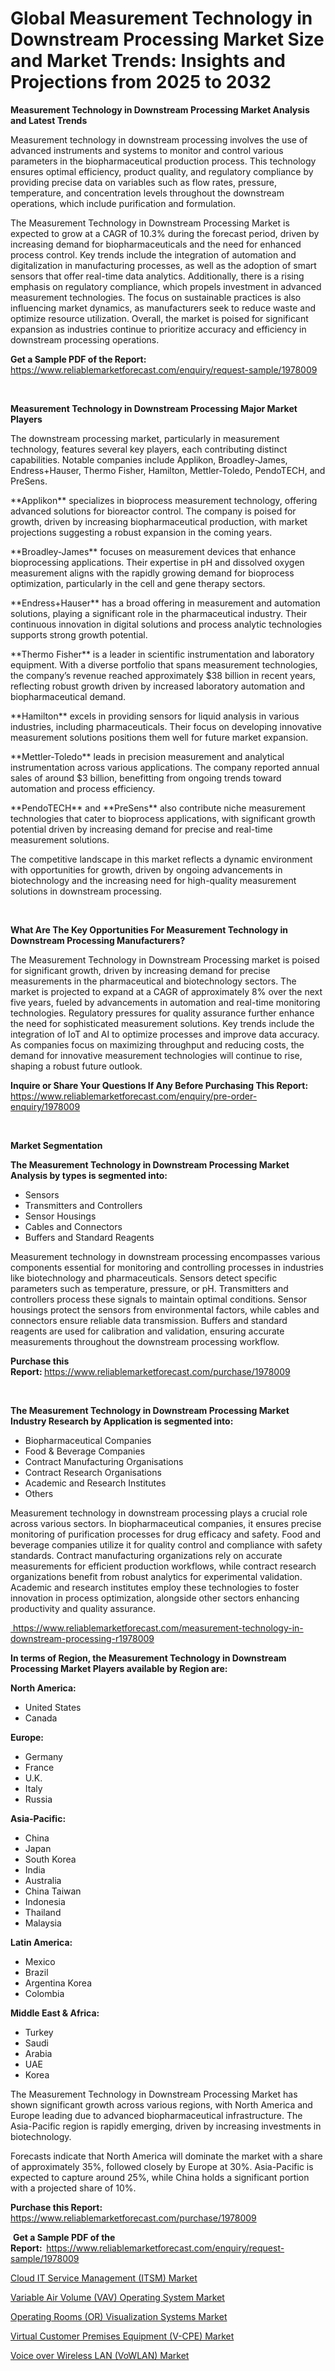 <p><h1>Global Measurement Technology in Downstream Processing Market Size and Market Trends: Insights and Projections from 2025 to 2032</h1></p><p><strong>Measurement Technology in Downstream Processing Market Analysis and Latest Trends</strong></p>
<p><p>Measurement technology in downstream processing involves the use of advanced instruments and systems to monitor and control various parameters in the biopharmaceutical production process. This technology ensures optimal efficiency, product quality, and regulatory compliance by providing precise data on variables such as flow rates, pressure, temperature, and concentration levels throughout the downstream operations, which include purification and formulation.</p><p>The Measurement Technology in Downstream Processing Market is expected to grow at a CAGR of 10.3% during the forecast period, driven by increasing demand for biopharmaceuticals and the need for enhanced process control. Key trends include the integration of automation and digitalization in manufacturing processes, as well as the adoption of smart sensors that offer real-time data analytics. Additionally, there is a rising emphasis on regulatory compliance, which propels investment in advanced measurement technologies. The focus on sustainable practices is also influencing market dynamics, as manufacturers seek to reduce waste and optimize resource utilization. Overall, the market is poised for significant expansion as industries continue to prioritize accuracy and efficiency in downstream processing operations.</p></p>
<p><strong>Get a Sample PDF of the Report:&nbsp;</strong> <a href="https://www.reliablemarketforecast.com/enquiry/request-sample/1978009?utm_campaign=1875&utm_medium=2&utm_source=Github&utm_content=ia&utm_term=11032025&utm_id=measurement-technology-in-downstream-processing">https://www.reliablemarketforecast.com/enquiry/request-sample/1978009</a></p>
<p>&nbsp;</p>
<p><strong>Measurement Technology in Downstream Processing Major Market Players</strong></p>
<p><p>The downstream processing market, particularly in measurement technology, features several key players, each contributing distinct capabilities. Notable companies include Applikon, Broadley-James, Endress+Hauser, Thermo Fisher, Hamilton, Mettler-Toledo, PendoTECH, and PreSens.</p><p>**Applikon** specializes in bioprocess measurement technology, offering advanced solutions for bioreactor control. The company is poised for growth, driven by increasing biopharmaceutical production, with market projections suggesting a robust expansion in the coming years.</p><p>**Broadley-James** focuses on measurement devices that enhance bioprocessing applications. Their expertise in pH and dissolved oxygen measurement aligns with the rapidly growing demand for bioprocess optimization, particularly in the cell and gene therapy sectors.</p><p>**Endress+Hauser** has a broad offering in measurement and automation solutions, playing a significant role in the pharmaceutical industry. Their continuous innovation in digital solutions and process analytic technologies supports strong growth potential.</p><p>**Thermo Fisher** is a leader in scientific instrumentation and laboratory equipment. With a diverse portfolio that spans measurement technologies, the company’s revenue reached approximately $38 billion in recent years, reflecting robust growth driven by increased laboratory automation and biopharmaceutical demand.</p><p>**Hamilton** excels in providing sensors for liquid analysis in various industries, including pharmaceuticals. Their focus on developing innovative measurement solutions positions them well for future market expansion.</p><p>**Mettler-Toledo** leads in precision measurement and analytical instrumentation across various applications. The company reported annual sales of around $3 billion, benefitting from ongoing trends toward automation and process efficiency.</p><p>**PendoTECH** and **PreSens** also contribute niche measurement technologies that cater to bioprocess applications, with significant growth potential driven by increasing demand for precise and real-time measurement solutions.</p><p>The competitive landscape in this market reflects a dynamic environment with opportunities for growth, driven by ongoing advancements in biotechnology and the increasing need for high-quality measurement solutions in downstream processing.</p></p>
<p>&nbsp;</p>
<p><strong>What Are The Key Opportunities For Measurement Technology in Downstream Processing Manufacturers?</strong></p>
<p><p>The Measurement Technology in Downstream Processing market is poised for significant growth, driven by increasing demand for precise measurements in the pharmaceutical and biotechnology sectors. The market is projected to expand at a CAGR of approximately 8% over the next five years, fueled by advancements in automation and real-time monitoring technologies. Regulatory pressures for quality assurance further enhance the need for sophisticated measurement solutions. Key trends include the integration of IoT and AI to optimize processes and improve data accuracy. As companies focus on maximizing throughput and reducing costs, the demand for innovative measurement technologies will continue to rise, shaping a robust future outlook.</p></p>
<p><strong>Inquire or Share Your Questions If Any Before Purchasing This Report:</strong> <a href="https://www.reliablemarketforecast.com/enquiry/pre-order-enquiry/1978009?utm_campaign=1875&utm_medium=2&utm_source=Github&utm_content=ia&utm_term=11032025&utm_id=measurement-technology-in-downstream-processing">https://www.reliablemarketforecast.com/enquiry/pre-order-enquiry/1978009</a></p>
<p>&nbsp;</p>
<p><strong>Market Segmentation</strong></p>
<p><strong>The Measurement Technology in Downstream Processing Market Analysis by types is segmented into:</strong></p>
<p><ul><li>Sensors</li><li>Transmitters and Controllers</li><li>Sensor Housings</li><li>Cables and Connectors</li><li>Buffers and Standard Reagents</li></ul></p>
<p><p>Measurement technology in downstream processing encompasses various components essential for monitoring and controlling processes in industries like biotechnology and pharmaceuticals. Sensors detect specific parameters such as temperature, pressure, or pH. Transmitters and controllers process these signals to maintain optimal conditions. Sensor housings protect the sensors from environmental factors, while cables and connectors ensure reliable data transmission. Buffers and standard reagents are used for calibration and validation, ensuring accurate measurements throughout the downstream processing workflow.</p></p>
<p><strong>Purchase this Report:&nbsp;</strong><a href="https://www.reliablemarketforecast.com/purchase/1978009?utm_campaign=1875&utm_medium=2&utm_source=Github&utm_content=ia&utm_term=11032025&utm_id=measurement-technology-in-downstream-processing">https://www.reliablemarketforecast.com/purchase/1978009</a></p>
<p>&nbsp;</p>
<p><strong>The Measurement Technology in Downstream Processing Market Industry Research by Application is segmented into:</strong></p>
<p><ul><li>Biopharmaceutical Companies</li><li>Food & Beverage Companies</li><li>Contract Manufacturing Organisations</li><li>Contract Research Organisations</li><li>Academic and Research Institutes</li><li>Others</li></ul></p>
<p><p>Measurement technology in downstream processing plays a crucial role across various sectors. In biopharmaceutical companies, it ensures precise monitoring of purification processes for drug efficacy and safety. Food and beverage companies utilize it for quality control and compliance with safety standards. Contract manufacturing organizations rely on accurate measurements for efficient production workflows, while contract research organizations benefit from robust analytics for experimental validation. Academic and research institutes employ these technologies to foster innovation in process optimization, alongside other sectors enhancing productivity and quality assurance.</p></p>
<p><a href="https://www.reliablemarketforecast.com/measurement-technology-in-downstream-processing-r1978009?utm_campaign=1875&utm_medium=2&utm_source=Github&utm_content=ia&utm_term=11032025&utm_id=measurement-technology-in-downstream-processing">&nbsp;https://www.reliablemarketforecast.com/measurement-technology-in-downstream-processing-r1978009</a></p>
<p><strong>In terms of Region, the Measurement Technology in Downstream Processing Market Players available by Region are:</strong></p>
<p>
    <p> <strong> North America: </strong>
        <ul>
            <li>United States</li>
            <li>Canada</li>
        </ul>
        </p> 
    <p> <strong> Europe: </strong>
        <ul>
            <li>Germany</li>
            <li>France</li>
            <li>U.K.</li>
            <li>Italy</li>
            <li>Russia</li>
        </ul>
        </p> 
    <p> <strong> Asia-Pacific: </strong>
        <ul>
            <li>China</li>
            <li>Japan</li>
            <li>South Korea</li>
            <li>India</li>
            <li>Australia</li>
            <li>China Taiwan</li>
            <li>Indonesia</li>
            <li>Thailand</li>
            <li>Malaysia</li>
        </ul>
        </p> 
    <p> <strong> Latin America: </strong>
        <ul>
            <li>Mexico</li>
            <li>Brazil</li>
            <li>Argentina Korea</li>
            <li>Colombia</li>
        </ul>
        </p> 
    <p> <strong> Middle East & Africa: </strong>
        <ul>
            <li>Turkey</li>
            <li>Saudi</li>
            <li>Arabia</li>
            <li>UAE</li>
            <li>Korea</li>
        </ul>
    </p>
    </p>
<p><p>The Measurement Technology in Downstream Processing Market has shown significant growth across various regions, with North America and Europe leading due to advanced biopharmaceutical infrastructure. The Asia-Pacific region is rapidly emerging, driven by increasing investments in biotechnology. </p><p>Forecasts indicate that North America will dominate the market with a share of approximately 35%, followed closely by Europe at 30%. Asia-Pacific is expected to capture around 25%, while China holds a significant portion with a projected share of 10%.</p></p>
<p><strong>Purchase this Report: </strong><a href="https://www.reliablemarketforecast.com/purchase/1978009?utm_campaign=1875&utm_medium=2&utm_source=Github&utm_content=ia&utm_term=11032025&utm_id=measurement-technology-in-downstream-processing">https://www.reliablemarketforecast.com/purchase/1978009</a></p>
<p>&nbsp;<strong>Get a Sample PDF of the Report:&nbsp;&nbsp;</strong><a href="https://www.reliablemarketforecast.com/enquiry/request-sample/1978009?utm_campaign=1875&utm_medium=2&utm_source=Github&utm_content=ia&utm_term=11032025&utm_id=measurement-technology-in-downstream-processing">https://www.reliablemarketforecast.com/enquiry/request-sample/1978009</a></p>
<p><strong></strong></p>
<p><p><a href="https://github.com/penecorodz74/Market-Research-Report-List-1/blob/main/cloud-it-service-management-itsm-market.md?utm_campaign=1875&utm_medium=2&utm_source=Github&utm_content=ia&utm_term=11032025&utm_id=measurement-technology-in-downstream-processing">Cloud IT Service Management (ITSM) Market</a></p><p><a href="https://github.com/sadimsamid/Market-Research-Report-List-1/blob/main/variable-air-volume-vav-operating-system-market.md?utm_campaign=1875&utm_medium=2&utm_source=Github&utm_content=ia&utm_term=11032025&utm_id=measurement-technology-in-downstream-processing">Variable Air Volume (VAV) Operating System Market</a></p><p><a href="https://github.com/mathastilley812967/Market-Research-Report-List-1/blob/main/operating-rooms-or-visualization-systems-market.md?utm_campaign=1875&utm_medium=2&utm_source=Github&utm_content=ia&utm_term=11032025&utm_id=measurement-technology-in-downstream-processing">Operating Rooms (OR) Visualization Systems Market</a></p><p><a href="https://github.com/boysabotzoc/Market-Research-Report-List-1/blob/main/virtual-customer-premises-equipment-v-cpe-market.md?utm_campaign=1875&utm_medium=2&utm_source=Github&utm_content=ia&utm_term=11032025&utm_id=measurement-technology-in-downstream-processing">Virtual Customer Premises Equipment (V-CPE) Market</a></p><p><a href="https://github.com/jhamygunler/Market-Research-Report-List-1/blob/main/voice-over-wireless-lan-vowlan-market.md?utm_campaign=1875&utm_medium=2&utm_source=Github&utm_content=ia&utm_term=11032025&utm_id=measurement-technology-in-downstream-processing">Voice over Wireless LAN (VoWLAN) Market</a></p></p>